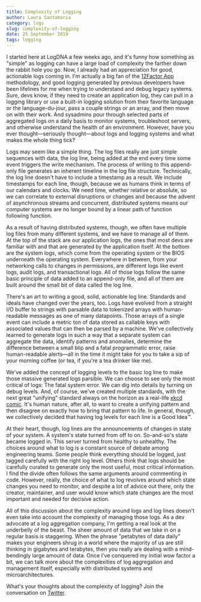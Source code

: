 ```yaml
---
title: Complexity of Logging
author: Laura Santamaria
category: logs
slug: complexity-of-logging
date: 25 September 2019
tags: logging
---
```


I started here at LogDNA a few weeks ago, and it's funny how something as "simple" as logging can have a large load of complexity the farther down the rabbit hole you go. Now, I already had an appreciation for good, actionable logs coming in. I'm actually a big fan of the [12Factor App](https://12factor.net/) methodology, and good logging generated by previous developers have been lifelines for me when trying to understand and debug legacy systems. Sure, devs know, if they need to create an application log, they can pull in a logging library or use a built-in logging solution from their favorite language or the language-du-jour, pass a couple strings or an array, and then move on with their work. And sysadmins pour through selected parts of aggregated logs on a daily basis to monitor systems, troubleshoot servers, and otherwise understand the health of an environment. However, have you ever thought—seriously thought—about logs and logging systems and what makes the whole thing tick?

Logs may seem like a simple thing. The log files really are just simple sequences with data, the log line, being added at the end every time some event triggers the write mechanism. The process of writing to this append-only file generates an inherent timeline in the log file structure. Technically, the log line doesn't have to include a timestamp as a result. We include timestamps for each line, though, because we as humans think in terms of our calendars and clocks. We need time, whether relative or absolute, so we can correlate to external disruptions or changes and because the advent of asynchronous streams and concurrent, distributed systems means our computer systems are no longer bound by a linear path of function following function.

As a result of having distributed systems, though, we often have multiple log files from many different systems, and we have to manage all of them. At the top of the stack are our application logs, the ones that most devs are familiar with and that are generated by the application itself. At the bottom are the system logs, which come from the operating system or the BIOS underneath the operating system. Everywhere in between, from your networking calls to changes in permissions, are different logs like event logs, audit logs, and transactional logs. All of those logs follow the same basic principle of data added to an append-only file, and all of them are built around the small bit of data called the log line.

There's an art to writing a good, solid, actionable log line. Standards and ideals have changed over the years, too. Logs have evolved from a straight I/O buffer to strings with parsable data to tokenized arrays with human-readable messages as one of many datapoints. Those arrays of a single event can include a metric ton of data stored as callable keys with associated values that can then be parsed by a machine. We've collectively learned to generate logs in such a way that a separate system can aggregate the data, identify patterns and anomalies, determine the difference between a small blip and a fatal programmatic error, raise human-readable alerts—all in the time it might take for you to take a sip of your morning coffee (or tea, if you're a tea drinker like me).

We've added the concept of logging levels to the basic log line to make those massive generated logs parsible. We can choose to see only the most critical of logs: The fatal system error. We can dig into details by turning on debug levels. And, of course, we've created multiple standards, with the next great "unifying" standard always on the horizon as a real-life [xkcd comic](https://xkcd.com/927/). It's human nature, after all, to want to create a unifying pattern and then disagree on exactly how to bring that pattern to life. In general, though, we collectively decided that having log levels for each line is a Good Idea™.

At their heart, though, log lines are the announcements of changes in state of your system. A system's state turned from off to on. So-and-so's state became logged in. This server turned from healthy to unhealthy. The choices around what to log is a constant source of debate among engineering teams. Some people think everything should be logged, just tagged carefully with the right log level. Others think that logs should be carefully curated to generate only the most useful, most critical information. I find the divide often follows the same arguments around commenting in code. However, really, the choice of what to log revolves around which state changes you need to monitor, and despite a lot of advice out there, only the creator, maintainer, and user would know which state changes are the most important and needed for decisive action.

All of this discussion about the complexity around logs and log lines doesn't even take into account the complexity of managing those logs. As a dev advocate at a log aggregation company, I'm getting a real look at the underbelly of the beast. The sheer amount of data that we take in on a regular basis is staggering. When the phrase "petabytes of data daily" makes your engineers shrug in a world where the majority of us are still thinking in gigabytes and terabytes, then you really are dealing with a mind-bendingly large amount of data. Once I've conquered my initial wow factor a bit, we can talk more about the complexities of log aggregation and management itself, especially with distributed systems and microarchitectures.

What's your thoughts about the complexity of logging? Join the conversation on [Twitter](https://twitter.com/nimbinatus).
